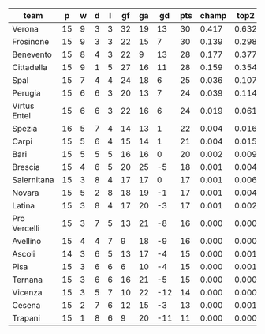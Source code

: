 |     team     | p  | w | d | l | gf | ga | gd  | pts | champ | top2  | top3  | top4  |  5-7  | bot4  | bot3  | bot2  |
|--------------|----|---|---|---|----|----|-----|-----|-------|-------|-------|-------|-------|-------|-------|-------|
| Verona       | 15 | 9 | 3 | 3 | 32 | 19 |  13 |  30 | 0.417 | 0.632 | 0.775 | 0.864 | 0.110 | 0.000 | 0.000 | 0.000|
| Frosinone    | 15 | 9 | 3 | 3 | 22 | 15 |   7 |  30 | 0.139 | 0.298 | 0.462 | 0.613 | 0.269 | 0.000 | 0.000 | 0.000|
| Benevento    | 15 | 8 | 4 | 3 | 22 |  9 |  13 |  28 | 0.177 | 0.377 | 0.552 | 0.694 | 0.223 | 0.000 | 0.000 | 0.000|
| Cittadella   | 15 | 9 | 1 | 5 | 27 | 16 |  11 |  28 | 0.159 | 0.354 | 0.523 | 0.662 | 0.242 | 0.000 | 0.000 | 0.000|
| Spal         | 15 | 7 | 4 | 4 | 24 | 18 |   6 |  25 | 0.036 | 0.107 | 0.200 | 0.310 | 0.349 | 0.005 | 0.002 | 0.001|
| Perugia      | 15 | 6 | 6 | 3 | 20 | 13 |   7 |  24 | 0.039 | 0.114 | 0.212 | 0.331 | 0.345 | 0.003 | 0.001 | 0.001|
| Virtus Entel | 15 | 6 | 6 | 3 | 22 | 16 |   6 |  24 | 0.019 | 0.061 | 0.129 | 0.218 | 0.338 | 0.007 | 0.003 | 0.001|
| Spezia       | 16 | 5 | 7 | 4 | 14 | 13 |   1 |  22 | 0.004 | 0.016 | 0.040 | 0.076 | 0.218 | 0.029 | 0.013 | 0.006|
| Carpi        | 15 | 5 | 6 | 4 | 15 | 14 |   1 |  21 | 0.004 | 0.015 | 0.038 | 0.077 | 0.205 | 0.037 | 0.021 | 0.010|
| Bari         | 15 | 5 | 5 | 5 | 16 | 16 |   0 |  20 | 0.002 | 0.009 | 0.021 | 0.046 | 0.150 | 0.063 | 0.035 | 0.017|
| Brescia      | 15 | 4 | 6 | 5 | 20 | 25 |  -5 |  18 | 0.001 | 0.004 | 0.008 | 0.018 | 0.078 | 0.146 | 0.092 | 0.045|
| Salernitana  | 15 | 3 | 8 | 4 | 17 | 17 |   0 |  17 | 0.001 | 0.006 | 0.016 | 0.031 | 0.116 | 0.101 | 0.061 | 0.034|
| Novara       | 15 | 5 | 2 | 8 | 18 | 19 |  -1 |  17 | 0.001 | 0.004 | 0.009 | 0.021 | 0.099 | 0.125 | 0.082 | 0.043|
| Latina       | 15 | 3 | 8 | 4 | 17 | 20 |  -3 |  17 | 0.001 | 0.002 | 0.007 | 0.015 | 0.080 | 0.156 | 0.100 | 0.054|
| Pro Vercelli | 15 | 3 | 7 | 5 | 13 | 21 |  -8 |  16 | 0.000 | 0.000 | 0.001 | 0.003 | 0.019 | 0.392 | 0.285 | 0.182|
| Avellino     | 15 | 4 | 4 | 7 |  9 | 18 |  -9 |  16 | 0.000 | 0.000 | 0.000 | 0.002 | 0.016 | 0.413 | 0.309 | 0.189|
| Ascoli       | 14 | 3 | 6 | 5 | 13 | 17 |  -4 |  15 | 0.000 | 0.001 | 0.003 | 0.009 | 0.051 | 0.213 | 0.142 | 0.080|
| Pisa         | 15 | 3 | 6 | 6 |  6 | 10 |  -4 |  15 | 0.000 | 0.001 | 0.003 | 0.005 | 0.038 | 0.241 | 0.165 | 0.096|
| Ternana      | 15 | 3 | 6 | 6 | 16 | 21 |  -5 |  15 | 0.000 | 0.000 | 0.000 | 0.003 | 0.025 | 0.347 | 0.252 | 0.157|
| Vicenza      | 15 | 3 | 5 | 7 | 10 | 22 | -12 |  14 | 0.000 | 0.000 | 0.000 | 0.000 | 0.005 | 0.637 | 0.540 | 0.404|
| Cesena       | 15 | 2 | 7 | 6 | 12 | 15 |  -3 |  13 | 0.000 | 0.001 | 0.002 | 0.004 | 0.026 | 0.327 | 0.230 | 0.143|
| Trapani      | 15 | 1 | 8 | 6 |  9 | 20 | -11 |  11 | 0.000 | 0.000 | 0.000 | 0.000 | 0.002 | 0.756 | 0.665 | 0.539|
